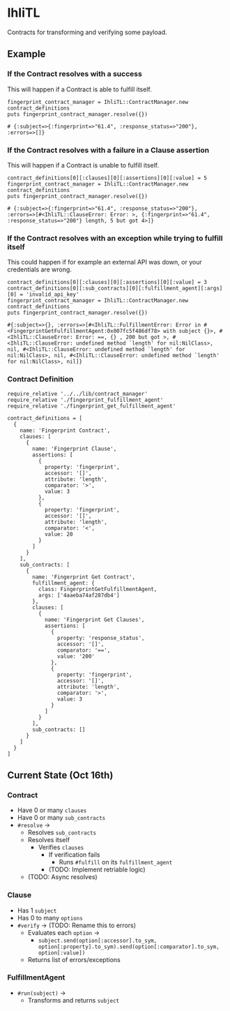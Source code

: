 # IhliTL

Contracts for transforming and verifying some payload.

## Example

### If the Contract resolves with a success

This will happen if a Contract is able to fulfill itself.

```
fingerprint_contract_manager = IhliTL::ContractManager.new contract_definitions
puts fingerprint_contract_manager.resolve({})

# {:subject=>{:fingerprint=>"61.4", :response_status=>"200"}, :errors=>[]}
```

### If the Contract resolves with a failure in a Clause assertion

This will happen if a Contract is unable to fulfill itself.

```
contract_definitions[0][:clauses][0][:assertions][0][:value] = 5
fingerprint_contract_manager = IhliTL::ContractManager.new contract_definitions
puts fingerprint_contract_manager.resolve({})

# {:subject=>{:fingerprint=>"61.4", :response_status=>"200"}, :errors=>[#<IhliTL::ClauseError: Error: >, {:fingerprint=>"61.4", :response_status=>"200"} length, 5 but got 4>]}
```

### If the Contract resolves with an exception while trying to fulfill itself

This could happen if for example an external API was down, or your credentials are wrong.

```
contract_definitions[0][:clauses][0][:assertions][0][:value] = 3
contract_definitions[0][:sub_contracts][0][:fulfillment_agent][:args][0] = 'invalid_api_key'
fingerprint_contract_manager = IhliTL::ContractManager.new contract_definitions
puts fingerprint_contract_manager.resolve({})

#{:subject=>{}, :errors=>[#<IhliTL::FulfillmentError: Error in #<FingerprintGetFulfillmentAgent:0x007fc5f486df78> with subject {}>, #<IhliTL::ClauseError: Error: ==, {} , 200 but got >, #<IhliTL::ClauseError: undefined method `length' for nil:NilClass>, nil, #<IhliTL::ClauseError: undefined method `length' for nil:NilClass>, nil, #<IhliTL::ClauseError: undefined method `length' for nil:NilClass>, nil]}
```

### Contract Definition

```
require_relative '../../lib/contract_manager'
require_relative './fingerprint_fulfillment_agent'
require_relative './fingerprint_get_fulfillment_agent'

contract_definitions = [
  {
    name: 'Fingerprint Contract',
    clauses: [
      {
        name: 'Fingerprint Clause',
        assertions: [
          {
            property: 'fingerprint',
            accessor: '[]',
            attribute: 'length',
            comparator: '>',
            value: 3
          },
          {
            property: 'fingerprint',
            accessor: '[]',
            attribute: 'length',
            comparator: '<',
            value: 20
          }
        ]
      }
    ],
    sub_contracts: [
      {
        name: 'Fingerprint Get Contract',
        fulfillment_agent: {
          class: FingerprintGetFulfillmentAgent,
          args: ['4aaeba74af287db4']
        },
        clauses: [
          {
            name: 'Fingerprint Get Clauses',
            assertions: [
              {
                property: 'response_status',
                accessor: '[]',
                comparator: '==',
                value: '200'
              },
              {
                property: 'fingerprint',
                accessor: '[]',
                attribute: 'length',
                comparator: '>',
                value: 3
              }
            ]
          }
        ],
        sub_contracts: []
      }
    ]
  }
]
```

## Current State (Oct 16th)

### Contract

- Have 0 or many `clauses` <Clause>
- Have 0 or many `sub_contracts` <Contract>
- `#resolve` ->
  - Resolves `sub_contracts`
  - Resolves itself
    - Verifies `clauses`
      - If verification fails
        - Runs `#fulfill` on its `fulfillment_agent` <FulfillmentAgent>
      - (TODO: Implement retriable logic)
  - (TODO: Async resolves)

### Clause

- Has 1 `subject`
- Has 0 to many `options` <Hash>
- `#verify` -> (TODO: Rename this to errors)
  - Evaluates each `option` ->
    - `subject.send(option[:accessor].to_sym, option[:property].to_sym).send(option[:comparator].to_sym, option[:value])`
  - Returns list of errors/exceptions

### FulfillmentAgent
- `#run(subject)` ->
  - Transforms and returns `subject`
